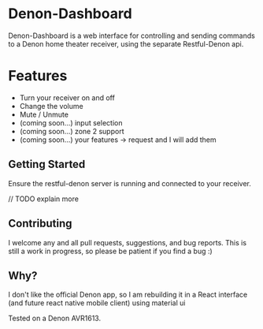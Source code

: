 # Denon-Dashboard

Denon-Dashboard is a web interface for controlling and sending commands to a Denon home theater receiver, using the separate Restful-Denon api.

# Features

- Turn your receiver on and off 
- Change the volume
- Mute / Unmute
- (coming soon...) input selection
- (coming soon...) zone 2 support
- (coming soon...) your features -> request and I will add them

## Getting Started

Ensure the restful-denon server is running and connected to your receiver.

// TODO explain more

## Contributing

I welcome any and all pull requests, suggestions, and bug reports. This is still a work in progress, so please be patient if you find a bug :)

## Why?

I don't like the official Denon app, so I am rebuilding it in a React interface (and future react native mobile client) using material ui

Tested on a Denon AVR1613.

